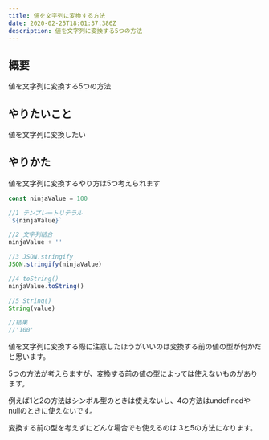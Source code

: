 ```yaml
---
title: 値を文字列に変換する方法
date: 2020-02-25T18:01:37.386Z
description: 値を文字列に変換する5つの方法
---
```

## 概要

値を文字列に変換する5つの方法

## やりたいこと

値を文字列に変換したい

## やりかた

値を文字列に変換するやり方は5つ考えられます
```javaScript
const ninjaValue = 100

//1 テンプレートリテラル
`${ninjaValue}`

//2 文字列結合
ninjaValue + ''

//3 JSON.stringify
JSON.stringify(ninjaValue)

//4 toString()
ninjaValue.toString()

//5 String()
String(value)

//結果
//'100'
```
値を文字列に変換する際に注意したほうがいいのは変換する前の値の型が何かだと思います。

5つの方法が考えらますが、変換する前の値の型によっては使えないものがあります。

例えば1と2の方法はシンボル型のときは使えないし、4の方法はundefinedやnullのときに使えないです。

変換する前の型を考えずにどんな場合でも使えるのは 3と5の方法になります。
